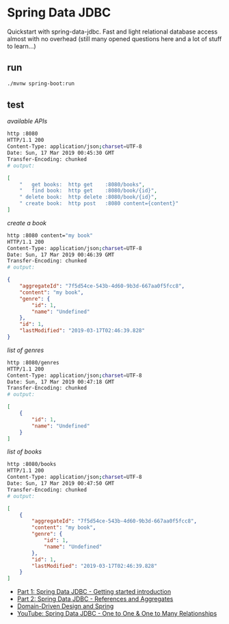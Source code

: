 # Spring Data JDBC
Quickstart with spring-data-jdbc. Fast and light relational database access almost with no overhead (still many opened questions here and a lot of stuff to learn...)

## run

```bash
./mvnw spring-boot:run 
```

## test

_available APIs_

```bash
http :8080
HTTP/1.1 200
Content-Type: application/json;charset=UTF-8
Date: Sun, 17 Mar 2019 00:45:30 GMT
Transfer-Encoding: chunked
# output:
```

```json
[
    "   get books:  http get    :8080/books",
    "   find book:  http get    :8080/book/{id}",
    " delete book:  http delete :8080/book/{id}",
    " create book:  http post   :8080 content={content}"
]
```

_create a book_

```bash
http :8080 content="my book"
HTTP/1.1 200
Content-Type: application/json;charset=UTF-8
Date: Sun, 17 Mar 2019 00:46:39 GMT
Transfer-Encoding: chunked
# output:
```

```json
{
    "aggregateId": "7f5d54ce-543b-4d60-9b3d-667aa0f5fcc8",
    "content": "my book",
    "genre": {
        "id": 1,
        "name": "Undefined"
    },
    "id": 1,
    "lastModified": "2019-03-17T02:46:39.828"
}
```

_list of genres_

```bash
http :8080/genres
HTTP/1.1 200
Content-Type: application/json;charset=UTF-8
Date: Sun, 17 Mar 2019 00:47:18 GMT
Transfer-Encoding: chunked
# output:
```

```json
[
    {
        "id": 1,
        "name": "Undefined"
    }
]
```

_list of books_

```bash
http :8080/books
HTTP/1.1 200
Content-Type: application/json;charset=UTF-8
Date: Sun, 17 Mar 2019 00:47:50 GMT
Transfer-Encoding: chunked
# output:
```

```json
[
    {
        "aggregateId": "7f5d54ce-543b-4d60-9b3d-667aa0f5fcc8",
        "content": "my book",
        "genre": {
            "id": 1,
            "name": "Undefined"
        },
        "id": 1,
        "lastModified": "2019-03-17T02:46:39.828"
    }
]
```

* [Part 1: Spring Data JDBC - Getting started introduction](https://spring.io/blog/2018/09/17/introducing-spring-data-jdbc)
* [Part 2: Spring Data JDBC - References and Aggregates](https://spring.io/blog/2018/09/24/spring-data-jdbc-references-and-aggregates)
* [Domain-Driven Design and Spring](http://static.olivergierke.de/lectures/ddd-and-spring/)
* [YouTube: Spring Data JDBC - One to One & One to Many Relationships](https://www.youtube.com/watch?v=ccxBXDAPdmo)
